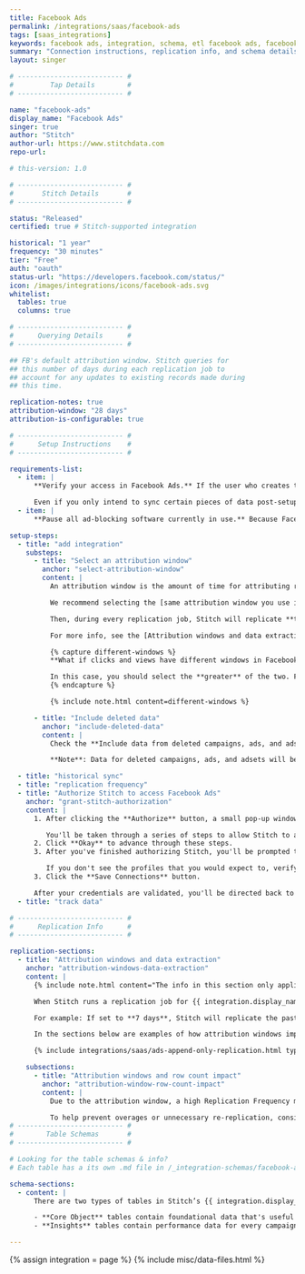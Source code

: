 ```yaml
---
title: Facebook Ads
permalink: /integrations/saas/facebook-ads
tags: [saas_integrations]
keywords: facebook ads, integration, schema, etl facebook ads, facebook ads etl
summary: "Connection instructions, replication info, and schema details for Stitch's Facebook Ads integration."
layout: singer

# -------------------------- #
#         Tap Details        #
# -------------------------- #

name: "facebook-ads"
display_name: "Facebook Ads"
singer: true
author: "Stitch"
author-url: https://www.stitchdata.com
repo-url: 

# this-version: 1.0

# -------------------------- #
#       Stitch Details       #
# -------------------------- #

status: "Released"
certified: true # Stitch-supported integration

historical: "1 year"
frequency: "30 minutes"
tier: "Free"
auth: "oauth"
status-url: "https://developers.facebook.com/status/"
icon: /images/integrations/icons/facebook-ads.svg
whitelist:
  tables: true
  columns: true

# -------------------------- #
#      Querying Details      #
# -------------------------- #

## FB's default attribution window. Stitch queries for
## this number of days during each replication job to
## account for any updates to existing records made during
## this time.

replication-notes: true
attribution-window: "28 days"
attribution-is-configurable: true

# -------------------------- #
#      Setup Instructions    #
# -------------------------- #

requirements-list:
  - item: |
      **Verify your access in Facebook Ads.** If the user who creates the integration has restricted permissions - meaning the user doesn't have access to all campaigns or ads - Stitch may encounter issues replicating data.

      Even if you only intend to sync certain pieces of data post-setup, the user completing the initial setup should still have full access.
  - item: |
      **Pause all ad-blocking software currently in use.** Because Facebook authentication uses pop ups, you may encounter issues if ad blockers aren't disabled during the setup.

setup-steps:
  - title: "add integration"
    substeps:
      - title: "Select an attribution window"
        anchor: "select-attribution-window"
        content: |
          An attribution window is the amount of time for attributing results to ads and the lookback period after those actions occur during which ad results are counted.

          We recommend selecting the [same attribution window you use in Facebook Ads](https://www.facebook.com/business/help/458681590974355) to prevent discrepancies between Facebook's UI and data replicated by Stitch. For example: If the attribution window in Facebook Ads is **7 days**, you should define this setting as **7 days**.

          Then, during every replication job, Stitch will replicate **the past seven days' worth of data** to account for result attribution. This will ensure that records updated during the attribution period are correctly captured by Stitch.

          For more info, see the [Attribution windows and data extraction](#attribution-windows-data-extraction) section.

          {% capture different-windows %}
          **What if clicks and views have different windows in Facebook Ads?**<br>

          In this case, you should select the **greater** of the two. For example: If clicks have a window of 7 days and views have a window of 1 day, you should select **7 days** as the setting in Stitch. This will ensure that the values for clicks and views are correctly updated.
          {% endcapture %}

          {% include note.html content=different-windows %}

      - title: "Include deleted data"
        anchor: "include-deleted-data"
        content: |
          Check the **Include data from deleted campaigns, ads, and adsets** box to have Stitch replicate data for these deleted objects.

          **Note**: Data for deleted campaigns, ads, and adsets will be included only in [**Core Object**](#schema) tables.

  - title: "historical sync"
  - title: "replication frequency"
  - title: "Authorize Stitch to access Facebook Ads"
    anchor: "grant-stitch-authorization"
    content: |
      1. After clicking the **Authorize** button, a small pop-up window will display.

         You'll be taken through a series of steps to allow Stitch to access data from your Public Profile, Facebook Ads, and related stats. 
      2. Click **Okay** to advance through these steps.
      3. After you've finished authorizing Stitch, you'll be prompted to select the Facebook Ad Account you want to pull data from. Select the desired account by clicking the checkbox in the **Connect** column.

         If you don't see the profiles that you would expect to, verify your Facebook Ads permissions before reaching out to support.
      3. Click the **Save Connections** button.

      After your credentials are validated, you'll be directed back to Stitch (click the {{ app.buttons.finish-int-setup }} button to wrap things up) and the {{ app.page-names.int-details }} page will display.
  - title: "track data"

# -------------------------- #
#      Replication Info      #
# -------------------------- #

replication-sections:
  - title: "Attribution windows and data extraction"
    anchor: "attribution-windows-data-extraction"
    content: |
      {% include note.html content="The info in this section only applies to tables using Incremental Replication. Tables using Full Table Replication replicate fully during each replication job and don't use attribution windows." %}

      When Stitch runs a replication job for {{ integration.display_name }}, it will use the value of the **Attribution Window** setting to query for and extract data for Incremental tables. An attribution window is a period of time for attributing results to ads and the lookback period after those actions occur during which ad results are counted.

      For example: If set to **7 days**, Stitch will replicate the past seven days' worth of data every time a replication job runs. While Stitch replicates data in this way to account for updates to records made during the attribution window, it can have a [substantial impact on your overall row usage](#attribution-window-row-count-impact).

      In the sections below are examples of how attribution windows impact how Stitch extracts data during historical and ongoing replication jobs.

      {% include integrations/saas/ads-append-only-replication.html type="report-tables" %}

    subsections:
      - title: "Attribution windows and row count impact"
        anchor: "attribution-window-row-count-impact"
        content: |
          Due to the attribution window, a high Replication Frequency may not be necessary. Because Stitch will replicate data from the past `N` days during every replication job, recent data will be re-replicated and count towards your row quota.

          To help prevent overages or unnecessary re-replication, consider setting the integration to replicate less frequently. For example: every 12 or 24 hours.
# -------------------------- #
#        Table Schemas       #
# -------------------------- #

# Looking for the table schemas & info?
# Each table has a its own .md file in /_integration-schemas/facebook-ads

schema-sections:
  - content: |
      There are two types of tables in Stitch’s {{ integration.display_name }} integration: Core Object and Insights.

      - **Core Object** tables contain foundational data that's useful for analysis. These are the [`adcreative`](#adcreative), [`ads`](#ads), [`adsets`](#adsets), and [`campaigns`](#campaigns) tables. To learn more about how Facebook Ads data is structured, we recommend checking out their [API guide](https://developers.facebook.com/docs/marketing-api/buying-api).
      - **Insights** tables contain performance data for every campaign/adset/ad combination, segmented by day and demographics specific to each table. For example: The [`ads_insights_age_and_gender`](#ads_insights_age_and_gender) table is segmented by day, age, and gender.

---
```

{% assign integration = page %}
{% include misc/data-files.html %}